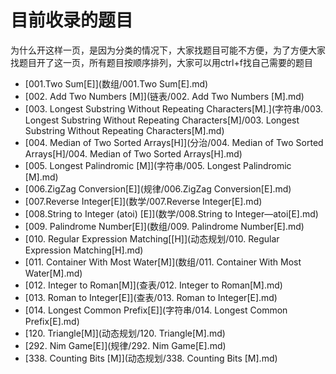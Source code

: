 # 目前收录的题目

为什么开这样一页，是因为分类的情况下，大家找题目可能不方便，为了方便大家找题目开了这一页，所有题目按顺序排列，大家可以用ctrl+f找自己需要的题目

  * [001.Two Sum[E]](数组/001.Two Sum[E].md)
  * [002. Add Two Numbers [M]](链表/002. Add Two Numbers [M].md)
  * [003. Longest Substring Without Repeating Characters[M].](字符串/003. Longest Substring Without Repeating Characters[M]/003. Longest Substring Without Repeating Characters[M].md)   
  * [004. Median of Two Sorted Arrays[H]](分治/004. Median of Two Sorted Arrays[H]/004. Median of Two Sorted Arrays[H].md)
  * [005. Longest Palindromic [M]](字符串/005. Longest Palindromic [M].md)
  * [006.ZigZag Conversion[E]](规律/006.ZigZag Conversion[E].md)
  * [007.Reverse Integer[E]](数学/007.Reverse Integer[E].md)
  * [008.String to Integer (atoi) [E]](数学/008.String to Integer—atoi[E].md)
  * [009. Palindrome Number[E]](数组/009. Palindrome Number[E].md)
  * [010. Regular Expression Matching[[H]](动态规划/010. Regular Expression Matching[H].md)
  * [011. Container With Most Water[M]](数组/011. Container With Most Water[M].md)
  * [012. Integer to Roman[M]](查表/012. Integer to Roman[M].md)
  * [013. Roman to Integer[E]](查表/013. Roman to Integer[E].md)
  * [014. Longest Common Prefix[E]](字符串/014. Longest Common Prefix[E].md)
  * [120. Triangle[M]](动态规划/120. Triangle[M].md)
  * [292. Nim Game[E]](规律/292. Nim Game[E].md)
  * [338. Counting Bits [M]](动态规划/338. Counting Bits [M].md)


  
   
